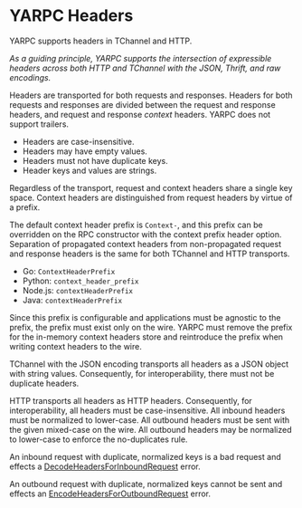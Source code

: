 
# YARPC Headers

YARPC supports headers in TChannel and HTTP.

*As a guiding principle, YARPC supports the intersection of expressible headers
across both HTTP and TChannel with the JSON, Thrift, and raw encodings.*

Headers are transported for both requests and responses.
Headers for both requests and responses are divided between the request and
response headers, and request and response _context_ headers.
YARPC does not support trailers.

- Headers are case-insensitive.
- Headers may have empty values.
- Headers must not have duplicate keys.
- Header keys and values are strings.

Regardless of the transport, request and context headers share a single key space.
Context headers are distinguished from request headers by virtue of a prefix.

The default context header prefix is `Context-`, and this prefix can be
overridden on the RPC constructor with the context prefix header option.
Separation of propagated context headers from non-propagated request and
response headers is the same for both TChannel and HTTP transports.

- Go: `ContextHeaderPrefix`
- Python: `context_header_prefix`
- Node.js: `contextHeaderPrefix`
- Java: `contextHeaderPrefix`

Since this prefix is configurable and applications must be agnostic to the
prefix, the prefix must exist only on the wire.  YARPC must remove the prefix
for the in-memory context headers store and reintroduce the prefix when writing
context headers to the wire.

TChannel with the JSON encoding transports all headers as a JSON object with
string values.
Consequently, for interoperability, there must not be duplicate headers.

HTTP transports all headers as HTTP headers.
Consequently, for interoperability, all headers must be case-insensitive.
All inbound headers must be normalized to lower-case.
All outbound headers must be sent with the given mixed-case on the wire.
All outbound headers may be normalized to lower-case to enforce the
no-duplicates rule.

An inbound request with duplicate, normalized keys is a bad request and effects
a [DecodeHeadersForInboundRequest](errors.md#DecodeHeadersForInboundRequest)
error.

An outbound request with duplicate, normalized keys cannot be sent and effects
an [EncodeHeadersForOutboundRequest](errors.md#EncodeHeadersForOutboundRequest)
error.
